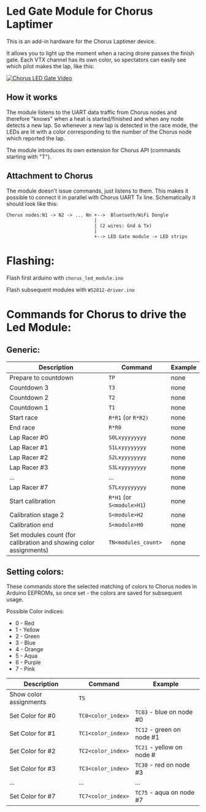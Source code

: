 # Led Gate Module for Chorus Laptimer

This is an add-in hardware for the Chorus Laptimer device.

It allows you to light up the moment when a racing drone passes the finish gate. Each VTX channel has its own color, so spectators can easily see which pilot makes the lap, like this:

[![Chorus LED Gate Video](https://img.youtube.com/vi/h5rXzPiw1T4/0.jpg)](https://youtu.be/h5rXzPiw1T4)

## How it works

The module listens to the UART data traffic from Chorus nodes and therefore "knows" when a heat is started/finished and when any node detects a new lap. So whenever a new lap is detected in the race mode, the LEDs are lit with a color corresponding to the number of the Chorus node which reported the lap.

The module introduces its own extension for Chorus API (commands starting with "T").

## Attachment to Chorus

The module doesn't issue commands, just listens to them. This makes it possible to connect it in parallel with Chorus UART Tx line.
Schematically it should look like this:

```
Chorus nodes:N1 -> N2 -> ... Nn +-->  Bluetooth/WiFi Dongle
                                | 
                                | (2 wires: Gnd & Tx)
                                |
                                +--> LED Gate module -> LED strips
```

# Flashing:

Flash first arduino with `chorus_led_module.ino`

Flash subsequent modules with `WS2812-driver.ino`

# Commands for Chorus to drive the Led Module:

## Generic:

| Description          | Command          | Example |
|----------------------|------------------|------|
| Prepare to countdown | `TP`             | none |
| Countdown 3          | `T3`             | none |
| Countdown 2          | `T2`             | none |
| Countdown 1          | `T1`             | none |
| Start race           | `R*R1` (or `R*R2)` | none |
| End race             | `R*R0`           | none |
| Lap Racer #0         | `S0Lxyyyyyyyy`   | none |
| Lap Racer #1         | `S1Lxyyyyyyyy`   | none |
| Lap Racer #2         | `S2Lxyyyyyyyy`   | none |
| Lap Racer #3         | `S3Lxyyyyyyyy`   | none |
| ...                  |  ...             | none |
| Lap Racer #7         | `S7Lxyyyyyyyy`   | none |
| Start calibration    | `R*H1` (or `S<module>H1`) | none |
| Calibration stage 2  | `S<module>H2`    | none |
| Calibration end      | `S<module>H0`    | none |
| Set modules count (for calibration and showing color assignments) | `TN<modules_count>` | none |


## Setting colors:

These commands store the selected matching of colors to Chorus nodes in Arduino EEPROMs, so once set - the colors are saved for subsequent usage.

Possible Color indices:

- 0 - Red
- 1 - Yellow
- 2 - Green
- 3 - Blue
- 4 - Orange
- 5 - Aqua
- 6 - Purple
- 7 - Pink

| Description      | Command            | Example                   |
|------------------|--------------------|---------------------------|
| Show color assignments | `TS`    |  |
| Set Color for #0 | `TC0<color_index>` | `TC03` - blue on node #0  |
| Set Color for #1 | `TC1<color_index>` | `TC12` - green on node #1 |
| Set Color for #2 | `TC2<color_index>` | `TC21` - yellow on node # |
| Set Color for #3 | `TC3<color_index>` | `TC30` - red on node #3   |
| ... | ... | ... |
| Set Color for #7 | `TC7<color_index>` | `TC75` - aqua on node #7  |
